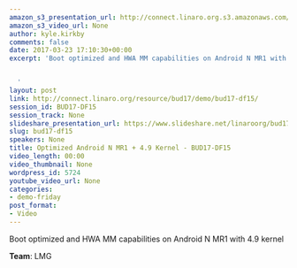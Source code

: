 ```yaml
---
amazon_s3_presentation_url: http://connect.linaro.org.s3.amazonaws.com/bud17/Presentations/BUD17-DF15.pdf
amazon_s3_video_url: None
author: kyle.kirkby
comments: false
date: 2017-03-23 17:10:30+00:00
excerpt: 'Boot optimized and HWA MM capabilities on Android N MR1 with 4.9 kernel


  '
layout: post
link: http://connect.linaro.org/resource/bud17/demo/bud17-df15/
session_id: BUD17-DF15
session_track: None
slideshare_presentation_url: https://www.slideshare.net/linaroorg/bud17df15-optimized-android-n-mr1-49-kernel
slug: bud17-df15
speakers: None
title: Optimized Android N MR1 + 4.9 Kernel - BUD17-DF15
video_length: 00:00
video_thumbnail: None
wordpress_id: 5724
youtube_video_url: None
categories:
- demo-friday
post_format:
- Video
---
```


Boot optimized and HWA MM capabilities on Android N MR1 with 4.9 kernel

**Team**: LMG
